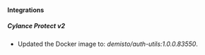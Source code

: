 #### Integrations
##### Cylance Protect v2
- Updated the Docker image to: *demisto/auth-utils:1.0.0.83550*.
